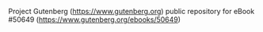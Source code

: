 Project Gutenberg (https://www.gutenberg.org) public repository for
eBook #50649 (https://www.gutenberg.org/ebooks/50649)

